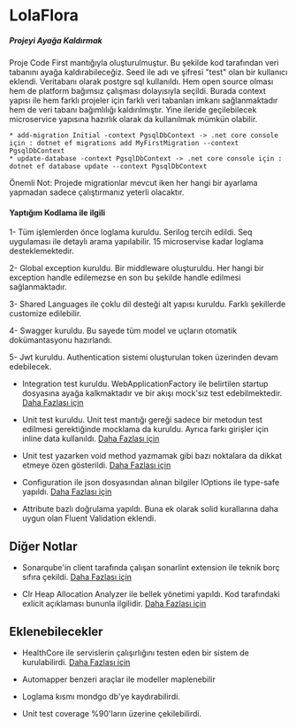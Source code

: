 ﻿# LolaFlora

##### Projeyi Ayağa Kaldırmak

Proje Code First mantığıyla oluşturulmuştur. Bu şekilde kod tarafından veri tabanını ayağa kaldırabileceğiz.
Seed ile adı ve şifresi "test" olan bir kullanıcı eklendi.
Veritabanı olarak postgre sql kullanıldı. Hem open source olması hem de platform bağımsız çalışması dolayısıyla seçildi.
Burada context yapısı ile hem farklı projeler için farklı veri tabanları imkanı sağlanmaktadır hem de veri tabanı bağımlılığı kaldırılmıştır.
Yine ileride geçilebilecek microservice yapısına hazırlık olarak da kullanılmak mümkün olabilir.
```
* add-migration Initial -context PgsqlDbContext -> .net core console için : dotnet ef migrations add MyFirstMigration --context PgsqlDbContext
* update-database -context PgsqlDbContext -> .net core console için : dotnet ef database update --context PgsqlDbContext
```

Önemli Not: Projede migrationlar mevcut iken her hangi bir ayarlama yapmadan sadece çalıştırmanız yeterli olacaktır.

#### Yaptığım Kodlama ile ilgili 
1- Tüm işlemlerden önce loglama kuruldu. Serilog tercih edildi. Seq uygulaması ile detaylı arama yapılabilir. 15 microservise kadar loglama desteklemektedir.

2- Global exception kuruldu. Bir middleware oluşturuldu. Her hangi bir exception handle edilemezse en son bu şekilde handle edilmesi sağlanmaktadır.

3- Shared Languages ile çoklu dil desteği alt yapısı kuruldu. Farklı şekillerde customize edilebilir.

4- Swagger kuruldu. Bu sayede tüm model ve uçların otomatik dokümantasyonu hazırlandı.

5- Jwt kuruldu. Authentication sistemi oluşturulan token üzerinden devam edebilecek.

- Integration test kuruldu. WebApplicationFactory ile belirtilen startup dosyasına ayağa kalkmaktadır ve bir akışı mock'sız test edebilmektedir. 
      [Daha Fazlası için](https://malikmasis.blogspot.com/2020/04/integration-test-net-core-xunit-web.html) 
	  
- Unit test kuruldu. Unit test mantığı gereği sadece bir metodun test edilmesi gerektiğinde mocklama da kuruldu. Ayrıca farkı girişler için inline data kullanıldı.
       [Daha Fazlası için](https://malikmasis.blogspot.com/2020/04/birimunit-test-ile-veri-kumeleri-xunit.html)

- Unit test yazarken void method yazmamak gibi bazı noktalara da dikkat etmeye özen gösterildi.
       [Daha Fazlası için](https://malikmasis.blogspot.com/2020/09/void-metodlar-test-etmek.html)

- Configuration ile json dosyasından alınan bilgiler IOptions ile type-safe yapıldı.
      [Daha Fazlası için](https://malikmasis.blogspot.com/2020/04/type-safe-configuration-ioptionsmonitor.html)

- Attribute bazlı doğrulama yapıldı. Buna ek olarak solid kurallarına daha uygun olan Fluent Validation eklendi.

## Diğer Notlar
- Sonarqube'in client tarafında çalışan sonarlint extension ile teknik borç sıfıra çekildi.
    [Daha Fazlası için](https://medium.com/software-development-turkey/sonarlint-ile-refactoring-teknik-borcu-azaltma-7d3da6c92f19)

- Clr Heap Allocation Analyzer ile bellek yönetimi yapıldı. Kod tarafındaki exlicit açıklaması bununla ilgilidir.
    [Daha Fazlası için](https://marketplace.visualstudio.com/items?itemName=MukulSabharwal.ClrHeapAllocationAnalyzer&ssr=false#overview)

## Eklenebilecekler
- HealthCore ile servislerin çalışırlığını testen eden bir sistem de kurulabilirdi.
     [Daha Fazlası için](https://malikmasis.blogspot.com/2020/04/health-check-and-monitoring-net-core.html)

- Automapper benzeri araçlar ile modeller maplenebilir

- Loglama kısmı mondgo db'ye kaydırabilirdi.

- Unit test coverage %90'ların üzerine çekilebilirdi.
